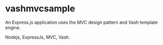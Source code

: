 # vashmvcsample
An Express.js application uses the MVC design pattern and Vash template engine.

Nodejs, ExpressJs, MVC, Vash.
